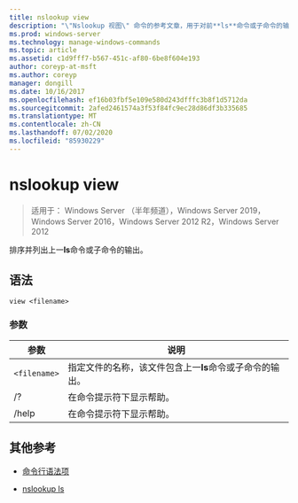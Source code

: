 ```yaml
---
title: nslookup view
description: "\"Nslookup 视图\" 命令的参考文章，用于对前**ls**命令或子命令的输出进行排序和列出。"
ms.prod: windows-server
ms.technology: manage-windows-commands
ms.topic: article
ms.assetid: c1d9fff7-b567-451c-af80-6be8f604e193
author: coreyp-at-msft
ms.author: coreyp
manager: dongill
ms.date: 10/16/2017
ms.openlocfilehash: ef16b03fbf5e109e580d243dfffc3b8f1d5712da
ms.sourcegitcommit: 2afed2461574a3f53f84fc9ec28d86df3b335685
ms.translationtype: MT
ms.contentlocale: zh-CN
ms.lasthandoff: 07/02/2020
ms.locfileid: "85930229"
---
```

# <a name="nslookup-view"></a>nslookup view

> 适用于： Windows Server （半年频道），Windows Server 2019，Windows Server 2016，Windows Server 2012 R2，Windows Server 2012

排序并列出上一**ls**命令或子命令的输出。

## <a name="syntax"></a>语法

```
view <filename>
```

### <a name="parameters"></a>参数

| 参数 | 说明 |
| --------- | ----------- |
| `<filename>` | 指定文件的名称，该文件包含上一**ls**命令或子命令的输出。 |
| /? | 在命令提示符下显示帮助。 |
| /help | 在命令提示符下显示帮助。 |

## <a name="additional-references"></a>其他参考

- [命令行语法项](command-line-syntax-key.md)

- [nslookup ls](nslookup-ls.md)
